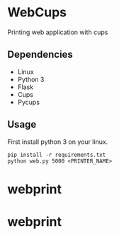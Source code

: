 # WebCups

Printing web application with cups

## Dependencies

* Linux
* Python 3
* Flask
* Cups
* Pycups

## Usage

First install python 3 on your linux.
```
pip install -r requirements.txt
python web.py 5000 <PRINTER_NAME>
```
# webprint
# webprint
